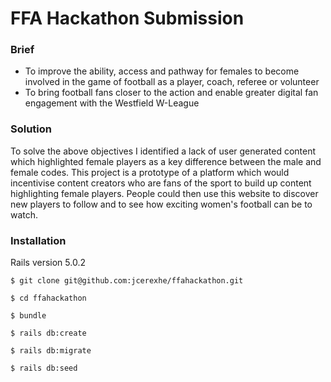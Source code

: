 # FFA Hackathon Submission

### Brief

- To improve the ability, access and pathway for females to become involved in the game of football as a player, coach, referee or volunteer
- To bring football fans closer to the action and enable greater digital fan engagement with the Westfield W-League

### Solution

To solve the above objectives I identified a lack of user generated content which highlighted female players as a key difference between the male and female codes. This project is a prototype of a platform which would incentivise content creators who are fans of the sport to build up content highlighting female players. People could then use this website to discover new players to follow and to see how exciting women's football can be to watch.

### Installation

Rails version 5.0.2

```
$ git clone git@github.com:jcerexhe/ffahackathon.git
```

```
$ cd ffahackathon
```

```
$ bundle
```

```
$ rails db:create
```

```
$ rails db:migrate
```

```
$ rails db:seed
```
